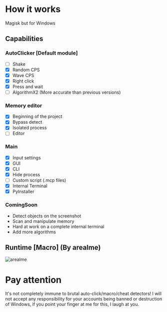 # How it works
Magisk but for Windows
## Capabilities
### AutoClicker [Default module]
- [ ] Shake
- [X] Random CPS
- [X] Wave CPS
- [X] Right click
- [X] Press and wait
- [ ] AlgorithmX2 (More accurate than previous versions)

### Memory editor
- [X] Beginning of the project
- [X] Bypass detect
- [X] Isolated process
- [ ] Editor

### Main
- [X] Input settings
- [X] GUI
- [X] CLI
- [X] Hide process
- [ ] Custom script (.mcp files)
- [X] Internal Terminal
- [X] PyInstaller

### ComingSoon
+ Detect objects on the screenshot
+ Scan and manipulate memory
+ Hard at work on a complete internal terminal
+ Add more algorithms
## Runtime [Macro] (By arealme)
![arealme](https://github.com/SmaamX/AutoPy/assets/90418723/bd3544dd-2077-4e92-883a-34d8edea943c)
# Pay attention
It's not completely immune to brutal auto-click/macro/cheat detectors!
I will not accept any responsibility for your accounts being banned or destruction of Windows, if you point your finger at me for this, I laugh at you.
